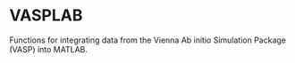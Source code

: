 # VASPLAB
Functions for integrating data from the Vienna Ab initio Simulation Package (VASP) into MATLAB.
